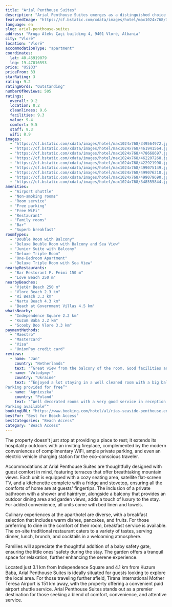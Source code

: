 ```yaml
---
title: "Arial Penthouse Suites"
description: "Arial Penthouse Suites emerges as a distinguished choice for travelers seeking comfort and convenience a mere 500 meters from the serene Vjetër Beach."
featuredImage: "https://cf.bstatic.com/xdata/images/hotel/max1024x768/349564972.jpg?k=c529492d7ca53130ddcf0b56458cf7cb41e43fc14dd42488d8d55cb03473e635&o=&hp=1"
language: en
slug: arial-penthouse-suites
address: "Rruga Aleks Çaçi building 4, 9401 Vlorë, Albania"
city: "Vlorë"
location: "Vlorë"
accommodationType: "apartment"
coordinates:
  lat: 40.45919079
  lng: 19.47016593
price: "US$33"
priceFrom: 33
starRating: 3
rating: 9.2
ratingWords: "Outstanding"
numberOfReviews: 505
ratings:
  overall: 9.2
  location: 8.2
  cleanliness: 9.6
  facilities: 9.3
  value: 9.4
  comfort: 9.5
  staff: 9.3
  wifi: 8.9
images:
  - "https://cf.bstatic.com/xdata/images/hotel/max1024x768/349564972.jpg?k=c529492d7ca53130ddcf0b56458cf7cb41e43fc14dd42488d8d55cb03473e635&o=&hp=1"
  - "https://cf.bstatic.com/xdata/images/hotel/max1024x768/461941564.jpg?k=1769b4c313b006a9e302bf45a9837a071249c5bdde4ce119f989f8e9d01cb515&o=&hp=1"
  - "https://cf.bstatic.com/xdata/images/hotel/max1024x768/478668697.jpg?k=43454962bf2bb7ab4dc1df462991c69f667952cfbcaeb0afae46490a3fa94ec5&o=&hp=1"
  - "https://cf.bstatic.com/xdata/images/hotel/max1024x768/462207268.jpg?k=83542fb8ba4a24e6b34b5b5ed803933786beec7bb5d1fab4ff81f0789afee339&o=&hp=1"
  - "https://cf.bstatic.com/xdata/images/hotel/max1024x768/422921998.jpg?k=f111fa09c7d407047d5d72ce6adf96cd3a3e7df8eff9e7ca402f47707a8308f3&o=&hp=1"
  - "https://cf.bstatic.com/xdata/images/hotel/max1024x768/499075149.jpg?k=398321be8cdfe66145710fe0f37ac1e0c096b7b69e12415260cff52a30e88981&o=&hp=1"
  - "https://cf.bstatic.com/xdata/images/hotel/max1024x768/499076218.jpg?k=5bd5b332988a987c0ec93e30b2733de21a97954c752bdfffd0749246d324cbd8&o=&hp=1"
  - "https://cf.bstatic.com/xdata/images/hotel/max1024x768/499079690.jpg?k=6c261fdde9f0af1c049e7244bb156f78fe331471098892eed5b1b4b075d77384&o=&hp=1"
  - "https://cf.bstatic.com/xdata/images/hotel/max1024x768/348555844.jpg?k=c74838bbeffc629dfb2fd9a6b9febf91ab39a022f10d46849ac4acfff1804387&o=&hp=1"
amenities:
  - "Airport shuttle"
  - "Non-smoking rooms"
  - "Room service"
  - "Free parking"
  - "Free WiFi"
  - "Restaurant"
  - "Family rooms"
  - "Bar"
  - "Superb breakfast"
roomTypes:
  - "Double Room with Balcony"
  - "Deluxe Double Room with Balcony and Sea View"
  - "Junior Suite with Balcony"
  - "Deluxe Triple Room"
  - "One-Bedroom Apartment"
  - "Deluxe Triple Room with Sea View"
nearbyRestaurants:
  - "Bar Restorant F. Feimi 150 m"
  - "Love Beach 250 m"
nearbyBeaches:
  - "Vjetër Beach 250 m"
  - "Vlore Beach 2.3 km"
  - "Ri Beach 3.3 km"
  - "Narta Beach 4.3 km"
  - "Beach at Government Villas 4.5 km"
whatsNearby:
  - "Independence Square 2.2 km"
  - "Kuzum Baba 2.2 km"
  - "Scooby Doo Vlore 3.3 km"
paymentMethods:
  - "Maestro"
  - "Mastercard"
  - "Visa"
  - "UnionPay credit card"
reviews:
  - name: "Jan"
    country: "Netherlands"
    text: "“Great view from the balcony of the room. Good facilities and a very comfortable bed. Staff was very helpful and nice by providing to us guidebook of city. Breakfast was served even in the room.”"
  - name: "Volodymyr"
    country: "Ukraine"
    text: "“Enjoyed a lot staying in a well cleaned room with a big balcony Breakfast was plenty and was served fresh
Parking provided for free”"
  - name: "Agnieszka"
    country: "Poland"
    text: "“Well decorated rooms with a very good service in reception and building staff Cleaned rooms
Parking available”"
bookingURL: "https://www.booking.com/hotel/al/rias-seaside-penthouse.en-gb.html?aid=8035640"
bestFor: "Best for Beach Access"
bestCategories: "Beach Access"
category: "Beach Access"
---
```


The property doesn't just stop at providing a place to rest; it extends its hospitality outdoors with an inviting fireplace, complemented by the modern conveniences of complimentary WiFi, ample private parking, and even an electric vehicle charging station for the eco-conscious traveler.

Accommodations at Arial Penthouse Suites are thoughtfully designed with guest comfort in mind, featuring terraces that offer breathtaking mountain views. Each unit is equipped with a cozy seating area, satellite flat-screen TV, and a kitchenette complete with a fridge and stovetop, ensuring all the comforts of home are at guests' fingertips. The inclusion of a private bathroom with a shower and hairdryer, alongside a balcony that provides an outdoor dining area and garden views, adds a touch of luxury to the stay. For added convenience, all units come with bed linen and towels.

Culinary experiences at the aparthotel are diverse, with a breakfast selection that includes warm dishes, pancakes, and fruits. For those preferring to dine in the comfort of their room, breakfast service is available. The on-site traditional restaurant caters to a variety of tastes, serving dinner, lunch, brunch, and cocktails in a welcoming atmosphere.

Families will appreciate the thoughtful addition of a baby safety gate, ensuring the little ones' safety during the stay. The garden offers a tranquil space for relaxation, further enhancing the serene experience.

Located just 3.1 km from Independence Square and 4.1 km from Kuzum Baba, Arial Penthouse Suites is ideally situated for guests looking to explore the local area. For those traveling further afield, Tirana International Mother Teresa Airport is 151 km away, with the property offering a convenient paid airport shuttle service. Arial Penthouse Suites stands out as a premier destination for those seeking a blend of comfort, convenience, and attentive service.